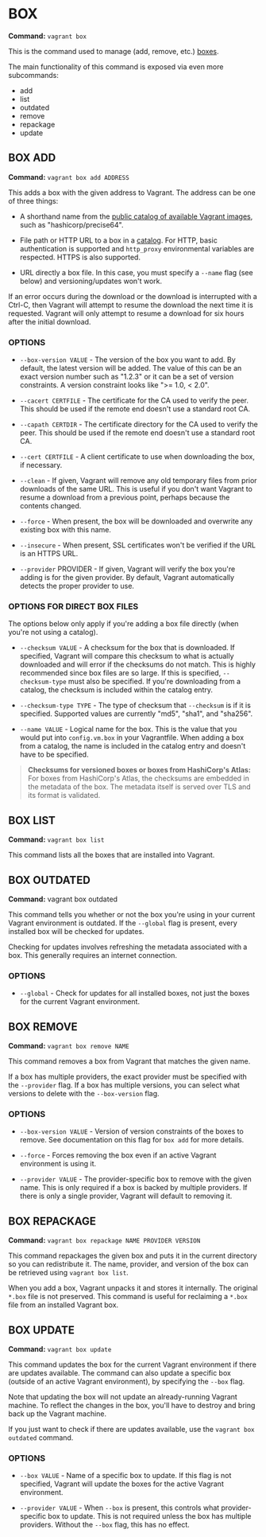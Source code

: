 # BOX #
**Command:** `vagrant box`

This is the command used to manage (add, remove, etc.) [boxes][boxes].

The main functionality of this command is exposed via even more subcommands:

* add
* list
* outdated
* remove
* repackage
* update

## BOX ADD ##
**Command:** `vagrant box add ADDRESS`

This adds a box with the given address to Vagrant. The address can be one of three things:

* A shorthand name from the [public catalog of available Vagrant images][hashicorp], such as "hashicorp/precise64".

* File path or HTTP URL to a box in a [catalog][hashicorp]. For HTTP, basic authentication is supported and `http_proxy` environmental variables are respected. HTTPS is also supported.

* URL directly a box file. In this case, you must specify a `--name` flag (see below) and versioning/updates won't work.

If an error occurs during the download or the download is interrupted with a Ctrl-C, then Vagrant will attempt to resume the download the next time it is requested. Vagrant will only attempt to resume a download for six hours after the initial download.

### OPTIONS ###
* `--box-version VALUE` - The version of the box you want to add. By default, the latest version will be added. The value of this can be an exact version number such as "1.2.3" or it can be a set of version constraints. A version constraint looks like ">= 1.0, < 2.0".

* `--cacert CERTFILE` - The certificate for the CA used to verify the peer. This should be used if the remote end doesn't use a standard root CA.

* `--capath CERTDIR` - The certificate directory for the CA used to verify the peer. This should be used if the remote end doesn't use a standard root CA.

* `--cert CERTFILE` - A client certificate to use when downloading the box, if necessary.

* `--clean` - If given, Vagrant will remove any old temporary files from prior downloads of the same URL. This is useful if you don't want Vagrant to resume a download from a previous point, perhaps because the contents changed.

* `--force` - When present, the box will be downloaded and overwrite any existing box with this name.

* `--insecure` - When present, SSL certificates won't be verified if the URL is an HTTPS URL.

* `--provider` PROVIDER - If given, Vagrant will verify the box you're adding is for the given provider. By default, Vagrant automatically detects the proper provider to use.

### OPTIONS FOR DIRECT BOX FILES ###
The options below only apply if you're adding a box file directly (when you're not using a catalog).

* `--checksum VALUE` - A checksum for the box that is downloaded. If specified, Vagrant will compare this checksum to what is actually downloaded and will error if the checksums do not match. This is highly recommended since box files are so large. If this is specified, `--checksum-type` must also be specified. If you're downloading from a catalog, the checksum is included within the catalog entry.

* `--checksum-type TYPE` - The type of checksum that `--checksum` is if it is specified. Supported values are currently "md5", "sha1", and "sha256".

* `--name VALUE` - Logical name for the box. This is the value that you would put into `config.vm.box` in your Vagrantfile. When adding a box from a catalog, the name is included in the catalog entry and doesn't have to be specified.

> **Checksums for versioned boxes or boxes from HashiCorp's Atlas:** For boxes from HashiCorp's Atlas, the checksums are embedded in the metadata of the box. The metadata itself is served over TLS and its format is validated.

## BOX LIST ##
**Command:** `vagrant box list`

This command lists all the boxes that are installed into Vagrant.

## BOX OUTDATED ##
**Command:** vagrant box outdated

This command tells you whether or not the box you're using in your current Vagrant environment is outdated. If the `--global` flag is present, every installed box will be checked for updates.

Checking for updates involves refreshing the metadata associated with a box. This generally requires an internet connection.

### OPTIONS ###
* `--global` - Check for updates for all installed boxes, not just the boxes for the current Vagrant environment.

## BOX REMOVE ##
**Command:** `vagrant box remove NAME`

This command removes a box from Vagrant that matches the given name.

If a box has multiple providers, the exact provider must be specified with the `--provider` flag. If a box has multiple versions, you can select what versions to delete with the `--box-version` flag.

### OPTIONS ###
* `--box-version VALUE` - Version of version constraints of the boxes to remove. See documentation on this flag for `box add` for more details.

* `--force` - Forces removing the box even if an active Vagrant environment is using it.

* `--provider VALUE` - The provider-specific box to remove with the given name. This is only required if a box is backed by multiple providers. If there is only a single provider, Vagrant will default to removing it.

## BOX REPACKAGE ##
**Command:** `vagrant box repackage NAME PROVIDER VERSION`

This command repackages the given box and puts it in the current directory so you can redistribute it. The name, provider, and version of the box can be retrieved using `vagrant box list`.

When you add a box, Vagrant unpacks it and stores it internally. The original `*.box` file is not preserved. This command is useful for reclaiming a `*.box` file from an installed Vagrant box.

## BOX UPDATE ##
**Command:** `vagrant box update`

This command updates the box for the current Vagrant environment if there are updates available. The command can also update a specific box (outside of an active Vagrant environment), by specifying the `--box` flag.

Note that updating the box will not update an already-running Vagrant machine. To reflect the changes in the box, you'll have to destroy and bring back up the Vagrant machine.

If you just want to check if there are updates available, use the `vagrant box outdated` command.

### OPTIONS ###
* `--box VALUE` - Name of a specific box to update. If this flag is not specified, Vagrant will update the boxes for the active Vagrant environment.

* `--provider VALUE` - When `--box` is present, this controls what provider-specific box to update. This is not required unless the box has multiple providers. Without the `--box` flag, this has no effect.

[boxes]: http://docs.vagrantup.com/v2/boxes.html
[hashicorp]: https://atlas.hashicorp.com/boxes/search

